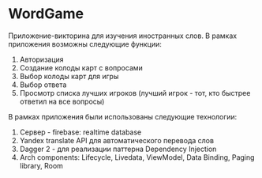 # WordGame
Приложение-викторина для изучения иностранных слов. В рамках приложения возможны следующие функции:
1. Авторизация
2. Создание колоды карт с вопросами
3. Выбор колоды карт для игры
4. Выбор ответа
5. Просмотр списка лучших игроков (лучший игрок - тот, кто быстрее ответил на все вопросы)

В рамках приложения были использованы следующие технологии: 
1. Сервер - firebase: realtime database
2. Yandex translate API для автоматического перевода слов
3. Dagger 2 - для реализации паттерна Dependency Injection
4. Arch components: Lifecycle, Livedata, ViewModel, Data Binding, Paging library, Room
